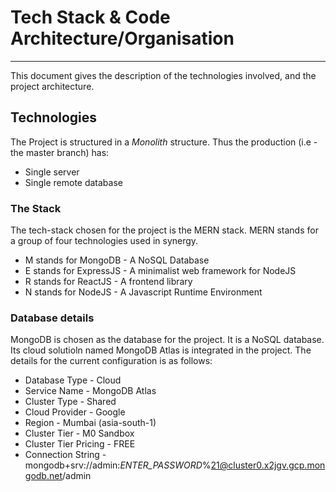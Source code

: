 # Tech Stack & Code Architecture/Organisation

---

This document gives the description of the technologies involved, and the project architecture. 

## Technologies

The Project is structured in a _Monolith_ structure. Thus the production (i.e - the master branch) has:
- Single server
- Single remote database

### The Stack

The tech-stack chosen for the project is the MERN stack. MERN stands for a group of four technologies used in synergy.
- M stands for MongoDB - A NoSQL Database
- E stands for ExpressJS - A minimalist web framework for NodeJS
- R stands for ReactJS - A frontend library
- N stands for NodeJS - A Javascript Runtime Environment

### Database details

MongoDB is chosen as the database for the project. It is a NoSQL database. Its cloud solutioln named MongoDB Atlas is integrated in the project. The details for the current configuration is as follows:
- Database Type - Cloud
- Service Name - MongoDB Atlas
- Cluster Type - Shared
- Cloud Provider - Google
- Region - Mumbai (asia-south-1)
- Cluster Tier - M0 Sandbox
- Cluster Tier Pricing - FREE
- Connection String - mongodb+srv://admin:_ENTER_PASSWORD_%21@cluster0.x2jgv.gcp.mongodb.net/admin



